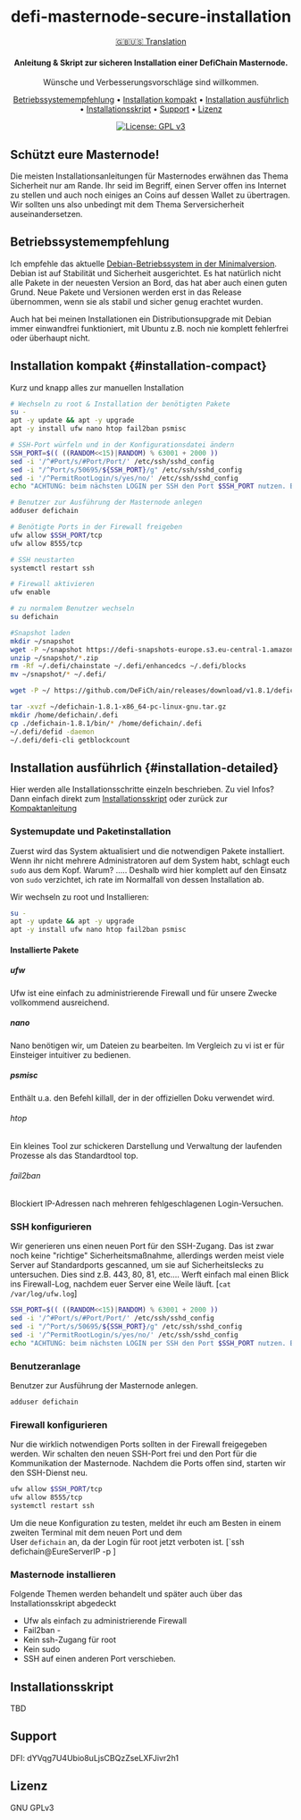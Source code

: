 <h1 align="center">
    <br>
        defi-masternode-secure-installation
    <br>
</h1>

<div align="center">
    
[:gb::us: Translation](https://github.com/vmerz/defi-masternode-secure-installation/README.EN.md) 

</div>

<h4 align="center">
    Anleitung & Skript zur sicheren Installation einer DefiChain Masternode.<br>
</h4>
<p align="center">
    Wünsche und Verbesserungsvorschläge sind willkommen.
</p>

<p align="center">
  <a href="#Betriebssystemempfehlung">Betriebssystemempfehlung</a> •
  <a href="#installation-compact">Installation kompakt</a> •
  <a href="#installation-detailed">Installation ausführlich</a> •
  <a href="#Installationsskript">Installationsskript</a> •
  <a href="#Support">Support</a> •
  <a href="#license">Lizenz</a>
</p>

<div align="center">
    
[![License: GPL v3](https://img.shields.io/badge/License-GPLv3-blue.svg)](https://www.gnu.org/licenses/gpl-3.0)
    
</div>

## Schützt eure Masternode!

Die meisten Installationsanleitungen für Masternodes erwähnen das Thema Sicherheit nur am Rande.
Ihr seid im Begriff, einen Server offen ins Internet zu stellen und auch noch einiges an Coins auf dessen Wallet zu übertragen. Wir sollten uns also unbedingt mit dem Thema Serversicherheit auseinandersetzen.

## Betriebssystemempfehlung

Ich empfehle das aktuelle <a href="#https://www.debian.org/CD/netinst/index.de.html">Debian-Betriebssystem in der Minimalversion</a>. Debian ist auf Stabilität und Sicherheit ausgerichtet. Es hat natürlich nicht alle Pakete in der neuesten Version an Bord, das hat aber auch einen guten Grund. Neue Pakete und Versionen werden erst in das Release übernommen, wenn sie als stabil und sicher genug erachtet wurden.

Auch hat bei meinen Installationen ein Distributionsupgrade mit Debian immer einwandfrei funktioniert, mit Ubuntu z.B. noch nie komplett fehlerfrei oder überhaupt nicht.

## Installation kompakt {#installation-compact}

Kurz und knapp alles zur manuellen Installation

```bash
# Wechseln zu root & Installation der benötigten Pakete
su -
apt -y update && apt -y upgrade
apt -y install ufw nano htop fail2ban psmisc

# SSH-Port würfeln und in der Konfigurationsdatei ändern
SSH_PORT=$(( ((RANDOM<<15)|RANDOM) % 63001 + 2000 ))
sed -i '/^#Port/s/#Port/Port/' /etc/ssh/sshd_config
sed -i "/^Port/s/50695/${SSH_PORT}/g" /etc/ssh/sshd_config
sed -i '/^PermitRootLogin/s/yes/no/' /etc/ssh/sshd_config
echo "ACHTUNG: beim nächsten LOGIN per SSH den Port $SSH_PORT nutzen. Bsp.: ssh defichain@yourIP -p $SSH_PORT."

# Benutzer zur Ausführung der Masternode anlegen
adduser defichain

# Benötigte Ports in der Firewall freigeben
ufw allow $SSH_PORT/tcp
ufw allow 8555/tcp

# SSH neustarten
systemctl restart ssh

# Firewall aktivieren
ufw enable

# zu normalem Benutzer wechseln 
su defichain

#Snapshot laden
mkdir ~/snapshot
wget -P ~/snapshot https://defi-snapshots-europe.s3.eu-central-1.amazonaws.com/snapshot-mainnet-1052243.zip
unzip ~/snapshot/*.zip
rm -Rf ~/.defi/chainstate ~/.defi/enhancedcs ~/.defi/blocks
mv ~/snapshot/* ~/.defi/

wget -P ~/ https://github.com/DeFiCh/ain/releases/download/v1.8.1/defichain-1.8.1-x86_64-pc-linux-gnu.tar.gz

tar -xvzf ~/defichain-1.8.1-x86_64-pc-linux-gnu.tar.gz
mkdir /home/defichain/.defi
cp ./defichain-1.8.1/bin/* /home/defichain/.defi
~/.defi/defid -daemon
~/.defi/defi-cli getblockcount 
```

## Installation ausführlich {#installation-detailed}

Hier werden alle Installationsschritte einzeln beschrieben. 
Zu viel Infos? Dann einfach direkt zum <a href="#Installationsskript">Installationsskript</a> oder zurück zur
<a href="#installation-compact">Kompaktanleitung</a> 
<br>

### Systemupdate und Paketinstallation

Zuerst wird das System aktualisiert und die notwendigen Pakete installiert. Wenn ihr nicht mehrere Administratoren auf dem System habt, schlagt euch `sudo` aus dem Kopf. Warum? .....
Deshalb wird hier komplett auf den Einsatz von `sudo` verzichtet, ich rate im Normalfall von dessen Installation ab.

Wir wechseln zu root und Installieren:

```bash
su -
apt -y update && apt -y upgrade
apt -y install ufw nano htop fail2ban psmisc
```

#### Installierte Pakete

##### ufw

Ufw ist eine einfach zu administrierende Firewall und für unsere Zwecke vollkommend ausreichend.

##### nano

Nano benötigen wir, um Dateien zu bearbeiten. Im Vergleich zu vi ist er für Einsteiger intuitiver zu bedienen.

##### psmisc

Enthält u.a. den Befehl killall, der in der offiziellen Doku verwendet wird.

###### htop

Ein kleines Tool zur schickeren Darstellung und Verwaltung der laufenden Prozesse als das Standardtool top.

###### fail2ban

Blockiert IP-Adressen nach mehreren fehlgeschlagenen Login-Versuchen.

### SSH konfigurieren

Wir generieren uns einen neuen Port für den SSH-Zugang. Das ist zwar noch keine "richtige" Sicherheitsmaßnahme, allerdings werden meist viele Server auf Standardports gescanned, um sie auf Sicherheitslecks zu untersuchen. Dies sind z.B. 443, 80, 81, etc.... Werft einfach mal einen Blick ins Firewall-Log, nachdem euer Server eine Weile läuft. [`cat /var/log/ufw.log`]

```bash
SSH_PORT=$(( ((RANDOM<<15)|RANDOM) % 63001 + 2000 ))
sed -i '/^#Port/s/#Port/Port/' /etc/ssh/sshd_config
sed -i "/^Port/s/50695/${SSH_PORT}/g" /etc/ssh/sshd_config
sed -i '/^PermitRootLogin/s/yes/no/' /etc/ssh/sshd_config
echo "ACHTUNG: beim nächsten LOGIN per SSH den Port $SSH_PORT nutzen. Bsp.: ssh defichain@yourIP -p $SSH_PORT"
```

### Benutzeranlage

Benutzer zur Ausführung der Masternode anlegen.

```bash
adduser defichain
```

### Firewall konfigurieren

Nur die wirklich notwendigen Ports sollten in der Firewall freigegeben werden. Wir schalten den neuen SSH-Port frei und den Port für die Kommunikation der Masternode. Nachdem die Ports offen sind, starten wir den SSH-Dienst neu.

```bash
ufw allow $SSH_PORT/tcp
ufw allow 8555/tcp
systemctl restart ssh
```
Um die neue Konfiguration zu testen, meldet ihr euch am Besten in einem zweiten Terminal mit dem neuen Port und dem  
User `defichain` an, da der Login für root jetzt verboten ist. [`ssh defichain@EureServerIP -p ]

### Masternode installieren

Folgende Themen werden behandelt und später auch über das Installationsskript abgedeckt

* Ufw als einfach zu administrierende Firewall
* Fail2ban - 
* Kein ssh-Zugang für root
* Kein sudo
* SSH auf einen anderen Port verschieben.

## Installationsskript

TBD

## Support

DFI: dYVqg7U4Ubio8uLjsCBQzZseLXFJivr2h1

## Lizenz 

 GNU GPLv3 